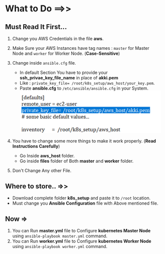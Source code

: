 # What to Do ==>>
## Must Read It First...

1. Change you AWS Credentials in the file **aws**.

2. Make Sure your AWS Instances have tag names : `master` for Master Node and `worker` for Worker Node. (**Case-Sensitive**)

3. Change inside `ansible.cfg` file.
   - In default Section You have to provide your **ssh_privae_key_file_name** in place of **akki.pem**
   - Like : `private_key_file= /root/k8s_setup/aws_host/your_key.pem`.
   - Paste **ansible.cfg** to `/etc/ansible/ansible.cfg` in your System.
   ![alt text](image.PNG)
   
4. You have to change some more things to make it work properly. (**Read Instructions Carefully**)
   - Go Inside **aws_host** folder.
   - Go inside **files** folder of Both **master** and **worker** folder.
   
5. Don't Change Any other File.

## Where to store.. =>>
- Download complete folder **k8s_setup** and paste it to `/root` location.
- Must change you **Ansible Configuration** file with Above mentioned file.

## Now =>
1. You can Run **master.yml** file to Configure **kubernetes Master Node** using `ansible-playbook master.yml` command.
2. You can Run **worker.yml** file to Configure **kubernetes Worker Node** using `ansible-playbook worker.yml` command.
